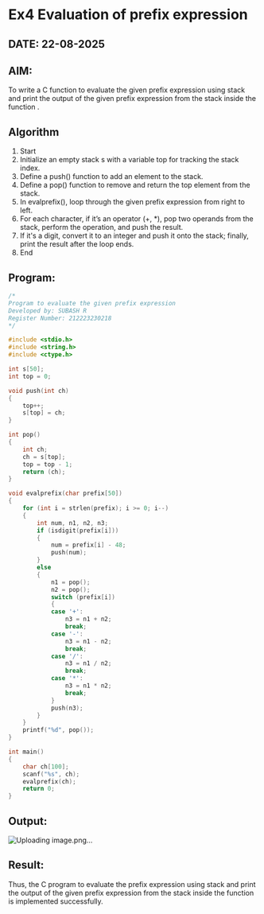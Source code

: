 # Ex4 Evaluation of prefix expression
## DATE: 22-08-2025
## AIM:
To write a C function to evaluate the given prefix expression using stack and print the output of the given prefix expression from the stack inside the function . 

## Algorithm
1. Start 
2. Initialize an empty stack s with a variable top for tracking the stack index. 
3. Define a push() function to add an element to the stack. 
4. Define a pop() function to remove and return the top element from the stack. 
5. In evalprefix(), loop through the given prefix expression from right to left. 
6. For each character, if it’s an operator (+, *), pop two operands from the stack, perform the  operation, and push the result. 
7. If it's a digit, convert it to an integer and push it onto the stack; finally, print the result after  the loop ends. 
8. End   

## Program:
```c
/*
Program to evaluate the given prefix expression
Developed by: SUBASH R
Register Number: 212223230218 
*/

#include <stdio.h>
#include <string.h>
#include <ctype.h>

int s[50];
int top = 0;

void push(int ch)
{
    top++;
    s[top] = ch;
}

int pop()
{
    int ch;
    ch = s[top];
    top = top - 1;
    return (ch);
}

void evalprefix(char prefix[50])
{
    for (int i = strlen(prefix); i >= 0; i--)
    {
        int num, n1, n2, n3;
        if (isdigit(prefix[i]))
        {
            num = prefix[i] - 48;
            push(num);
        }
        else
        {
            n1 = pop();
            n2 = pop();
            switch (prefix[i])
            {
            case '+':
                n3 = n1 + n2;
                break;
            case '-':
                n3 = n1 - n2;
                break;
            case '/':
                n3 = n1 / n2;
                break;
            case '*':
                n3 = n1 * n2;
                break;
            }
            push(n3);
        }
    }
    printf("%d", pop());
}

int main()
{
    char ch[100];
    scanf("%s", ch);
    evalprefix(ch);
    return 0;
}
```

## Output:
![Uploading image.png…]()


## Result:
Thus, the C program to evaluate the prefix expression using stack and print the output of the given prefix expression from the stack inside the function is implemented successfully.

